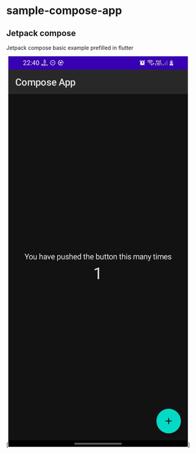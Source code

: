 # sample-compose-app


## Jetpack compose
Jetpack compose basic example prefilled in flutter


[![screenshot](compose_sample.jpeg)]
